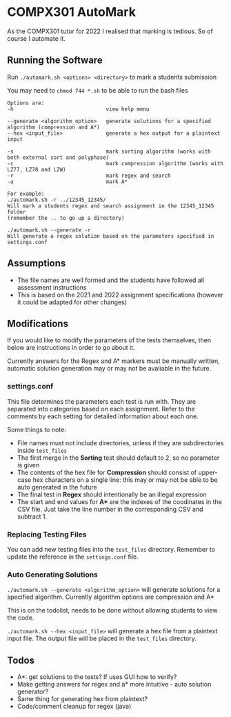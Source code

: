 # COMPX301 AutoMark

As the COMPX301 tutor for 2022 I realised that marking is tedious. So of course I automate it.

## Running the Software

Run `./automark.sh <options> <directory>` to mark a students submission

You may need to `chmod 744 *.sh` to be able to run the bash files

```
Options are:
-h                              view help menu

--generate <algorithm_option>   generate solutions for a specified algorithm (compression and A*)
--hex <input_file>              generate a hex output for a plaintext input

-s                              mark sorting algorithm (works with both external sort and polyphase)
-c                              mark compression algorithm (works with LZ77, LZ78 and LZW)
-r                              mark regex and search
-a                              mark A*

For example:
./automark.sh -r ../12345_12345/
Will mark a students regex and search assignment in the 12345_12345 folder 
(remember the .. to go up a directory)

./automark.sh --generate -r
Will generate a regex solution based on the parameters specified in settings.conf
```

## Assumptions

- The file names are well formed and the students have followed all assessment instructions
- This is based on the 2021 and 2022 assignment specifications (however it could be adapted for other changes)

## Modifications

If you would like to modify the parameters of the tests themselves, then below are instructions in order to go about it.

Currently answers for the Regex and A* markers must be manually written, automatic solution generation may or may not be avaliable in the future.

### settings.conf

This file determines the parameters each test is run with. They are separated into categories based on each assignment. Refer to the comments by each setting for detailed information about each one.

Some things to note:

- File names must not include directories, unless if they are subdirectories inside `test_files`
- The first merge in the **Sorting** test should default to 2, so no parameter is given
- The contents of the hex file for **Compression** should consist of upper-case hex characters on a single line: this may or may not be able to be auto generated in the future
- The final test in **Regex** should intentionally be an illegal expression
- The start and end values for **A\*** are the indexes of the coodinates in the CSV file. Just take the line number in the corresponding CSV and subtract 1.

### Replacing Testing Files

You can add new testing files into the `test_files` directory. Remember to update the reference in the `settings.conf` file.

### Auto Generating Solutions

`./automark.sh --generate <algorithm_option>` will generate solutions for a specified algorithm. Currently algorithm options are compression and A*

This is on the todolist, needs to be done without allowing students to view the code.

`./automark.sh --hex <input_file>` will generate a hex file from a plaintext input file. The output file will be placed in the `test_files` directory.

## Todos

- A*: get solutions to the tests? If uses GUI how to verify?
- Make getting answers for regex and a* more intuitive -  auto solution generator?
- Same thing for generating hex from plaintext?
- Code/comment cleanup for regex (java)
